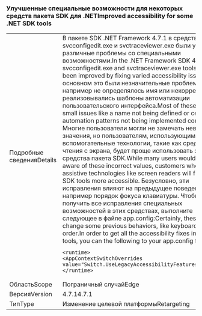 ### <a name="improved-accessibility-for-some-net-sdk-tools"></a><span data-ttu-id="3be2e-101">Улучшенные специальные возможности для некоторых средств пакета SDK для .NET</span><span class="sxs-lookup"><span data-stu-id="3be2e-101">Improved accessibility for some .NET SDK tools</span></span>

|   |   |
|---|---|
|<span data-ttu-id="3be2e-102">Подробные сведения</span><span class="sxs-lookup"><span data-stu-id="3be2e-102">Details</span></span>|<span data-ttu-id="3be2e-103">В пакете SDK .NET Framework 4.7.1 в средствах svcconfigedit.exe и svctraceviewer.exe были устранены различные проблемы со специальными возможностями.</span><span class="sxs-lookup"><span data-stu-id="3be2e-103">In the .NET Framework SDK 4.7.1, the svcconfigedit.exe and svctraceviewer.exe tools have been improved by fixing varied accessibility issues.</span></span> <span data-ttu-id="3be2e-104">В основном это были незначительные проблемы, например не определялось имя или некорректно реализовывались шаблоны автоматизации пользовательского интерфейса.</span><span class="sxs-lookup"><span data-stu-id="3be2e-104">Most of these were small issues like a name not being defined or certain UI automation patterns not being implemented correctly.</span></span> <span data-ttu-id="3be2e-105">Многие пользователи могли не замечать неверные значения, но пользователям, использующим вспомогательные технологии, такие как средства чтения с экрана, будет проще использовать эти средства пакета SDK.</span><span class="sxs-lookup"><span data-stu-id="3be2e-105">While many users wouldn’t be aware of these incorrect values, customers who use assistive technologies like screen readers will find these SDK tools more accessible.</span></span> <span data-ttu-id="3be2e-106">Безусловно, эти исправления влияют на предыдущее поведение, например порядок фокуса клавиатуры. Чтобы получить все исправления специальных возможностей в этих средствах, выполните следующее в файле app.config:</span><span class="sxs-lookup"><span data-stu-id="3be2e-106">Certainly, these fixes change some previous behaviors, like keyboard focus order.In order to get all the accessibility fixes in these tools, you can the following to your app.config file:</span></span><pre><code class="language-xml">&lt;runtime&gt;&#13;&#10;&lt;AppContextSwitchOverrides value=&quot;Switch.UseLegacyAccessibilityFeatures=false&quot;/&gt;&#13;&#10;&lt;/runtime&gt;&#13;&#10;</code></pre>|
|<span data-ttu-id="3be2e-107">Область</span><span class="sxs-lookup"><span data-stu-id="3be2e-107">Scope</span></span>|<span data-ttu-id="3be2e-108">Пограничный случай</span><span class="sxs-lookup"><span data-stu-id="3be2e-108">Edge</span></span>|
|<span data-ttu-id="3be2e-109">Версия</span><span class="sxs-lookup"><span data-stu-id="3be2e-109">Version</span></span>|<span data-ttu-id="3be2e-110">4.7.1</span><span class="sxs-lookup"><span data-stu-id="3be2e-110">4.7.1</span></span>|
|<span data-ttu-id="3be2e-111">Тип</span><span class="sxs-lookup"><span data-stu-id="3be2e-111">Type</span></span>|<span data-ttu-id="3be2e-112">Изменение целевой платформы</span><span class="sxs-lookup"><span data-stu-id="3be2e-112">Retargeting</span></span>|

